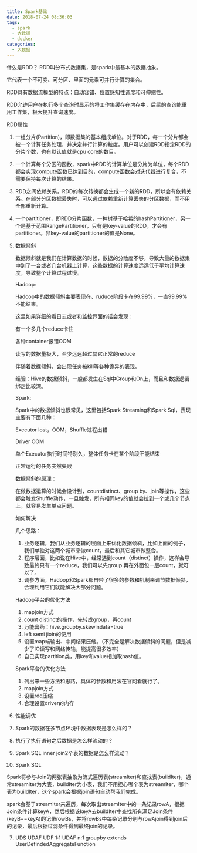 ```yaml
---
title: Spark基础
date: 2018-07-24 08:36:03
tags:
  - spark
  - 大数据
  - docker
categories:
  - 大数据
---
```


什么是RDD？
RDD叫分布式数据集，是spark中最基本的数据抽象。

它代表一个不可变、可分区、里面的元素可并行计算的集合。

RDD具有数据流模型的特点：自动容错、位置感知性调度和可伸缩性。

RDD允许用户在执行多个查询时显示的将工作集缓存在内存中，后续的查询能重用工作集，极大提升查询速度。

RDD属性

1. 一组分片(Partition)，即数据集的基本组成单位。对于RDD，每一个分片都会被一个计算任务处理，并决定并行计算的粒度。用户可以创建RDD指定RDD的分片个数，也有默认值就是cpu core的数目。
2. 一个计算每个分区的函数，spark中RDD的计算单位是分片为单位，每个RDD都会实现compute函数已达到目的，compute函数会对迭代器进行复合，不需要保持每次计算的结果。
3. RDD之间依赖关系，RDD的每次转换都会生成一个新的RDD，所以会有依赖关系。在部分分区数据丢失时，可以通过依赖重新计算丢失的分区数据，而不用全部重新计算。
4. 一个partitioner，即RDD分片函数，一种树基于哈希的hashPartitioner，另一个是基于范围RangePartitioner，只有是key-value的RDD，才会有partitioner。非key-value的partitioner的值是None。




1. 数据倾斜

   数据倾斜就是我们在计算数据的时候，数据的分散度不够，导致大量的数据集中到了一台或者几台机器上计算，这些数据的计算速度远远低于平均计算速度，导致整个计算过程过慢。

   Hadoop:

     Hadoop中的数据倾斜主要表现在、ruduce阶段卡在99.99%，一直99.99%不能结束。

     这里如果详细的看日志或者和监控界面的话会发现：

     有一个多几个reduce卡住

     各种container报错OOM

     读写的数据量极大，至少远远超过其它正常的reduce

     伴随着数据倾斜，会出现任务被kill等各种诡异的表现。

     经验：Hive的数据倾斜，一般都发生在Sql中Group和On上，而且和数据逻辑绑定比较深。

   Spark:

   Spark中的数据倾斜也很常见，这里包括Spark Streaming和Spark Sql，表现主要有下面几种：

   Executor lost，OOM，Shuffle过程出错

   Driver OOM

   单个Executor执行时间特别久，整体任务卡在某个阶段不能结束

   正常运行的任务突然失败

   数据倾斜的原理：

   在做数据运算的时候会设计到，countdistinct、group by、join等操作，这些都会触发Shuffle动作，一旦触发，所有相同key的值就会拉到一个或几个节点上，就容易发生单点问题。

   如何解决

   几个思路：
   1. 业务逻辑，我们从业务逻辑的层面上来优化数据倾斜，比如上面的例子，我们单独对这两个城市来做count，最后和其它城市做整合。
   2. 程序层面，比如说在Hive中，经常遇到count（distinct）操作，这样会导致最终只有一个reduce，我们可以先group 再在外面包一层count，就可以了。
   3. 调参方面，Hadoop和Spark都自带了很多的参数和机制来调节数据倾斜，合理利用它们就能解决大部分问题。

   Hadoop平台的优化方法

   1. mapjoin方式
   2. count distinct的操作，先转成group，再count
   3. 万能膏药：hive.groupby.skewindata=true
   4. left semi jioin的使用
   5. 设置map端输出、中间结果压缩。（不完全是解决数据倾斜的问题，但是减少了IO读写和网络传输，能提高很多效率）
   6. 自己实现partition类，用key和value相加取hash值。

   Spark平台的优化方法
   1. 列出来一些方法和思路，具体的参数和用法在官网看就行了。
   2. mapjoin方式
   3. 设置rdd压缩
   4. 合理设置driver的内存

2. 性能调优
3. Spark的数据在多节点环境中数据表现是怎么样的？
4. 执行了执行语句之后数据是怎么样流动的？
5. Spark SQL inner join2个表的数据是怎么样流动？
6. Spark SQL

  Spark将参与Join的两张表抽象为流式遍历表(streamIter)和查找表(buildIter)，通常streamIter为大表，buildIter为小表，我们不用担心哪个表为streamIter，哪个表为buildIter，这个spark会根据join语句自动帮我们完成。

  spark会基于streamIter来遍历，每次取出streamIter中的一条记录rowA，根据Join条件计算keyA，然后根据该keyA去buildIter中查找所有满足Join条件(keyB==keyA)的记录rowBs，并将rowBs中每条记录分别与rowAjoin得到join后的记录，最后根据过滤条件得到最终join的记录。


7. UDS UDAF
   UDF 1:1
   UDAF n:1 groupby extends UserDefindedAggregateFunction
